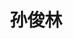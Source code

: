---
layout: member
title: 孙俊林
graduate-from: 中国农业大学
position: 博士研究生
research: 响应性DNA结构用于免疫治疗
email: sunjunlin at whu.edu.cn
image: /images/members/孙俊林.jpg
alumni: false
---